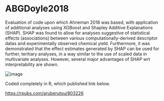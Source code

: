 # ABGDoyle2018

Evaluation of code upon which Ahneman 2018 was based, with application of additional analyses using XGBoost and Shapley Additive Explanations (SHAP).
SHAP was found to allow for analyses suggestive of statistical effects (associations) between various computationally-derived descriptor datas and experimentally observed chemical yield. Furthermore, it was demonstrated that the effect estimates generated by SHAP can be used for further, teritiary analyses, in a way similar to the use of scaled data in multivariate analyses. However, several major advantages of SHAP wrt interpretability are shown.

![image](https://user-images.githubusercontent.com/18650337/162850023-360d6c7a-fff4-4490-87c8-66a892c6927c.png)

Coded completely in R, which published link below.

https://rpubs.com/aruberutou/803226
